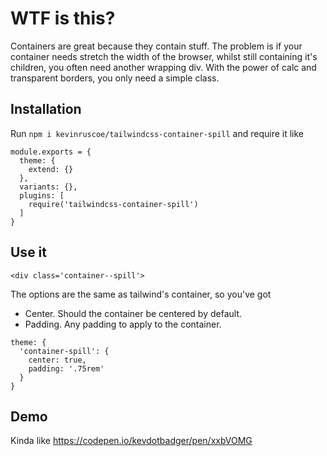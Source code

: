 # WTF is this?

Containers are great because they contain stuff. The problem is if your container needs stretch the width of the browser, whilst still containing it's children, you often need another wrapping div. With the power of calc and transparent borders, you only need a simple class.

## Installation

Run `npm i kevinruscoe/tailwindcss-container-spill` and require it like

```
module.exports = {
  theme: {
    extend: {}
  },
  variants: {},
  plugins: [
    require('tailwindcss-container-spill')
  ]
}
```

## Use it

`<div class='container--spill'>`

The options are the same as tailwind's container, so you've got

- Center. Should the container be centered by default.
- Padding. Any padding to apply to the container.

```
theme: {
  'container-spill': {
    center: true,
    padding: '.75rem'
  }
}
```

## Demo

Kinda like https://codepen.io/kevdotbadger/pen/xxbVOMG